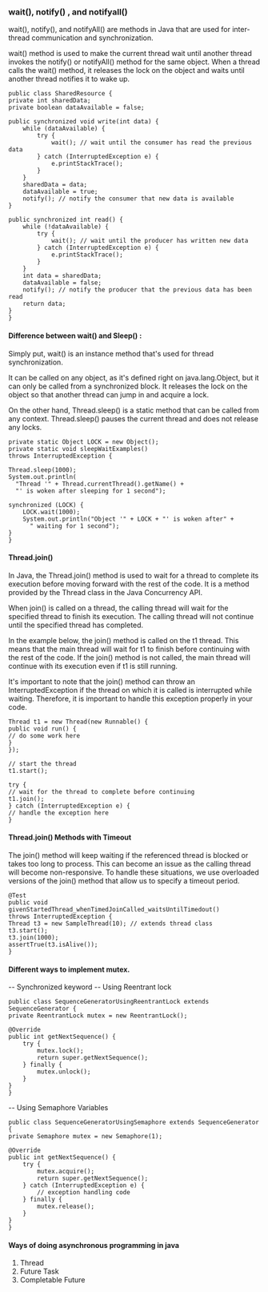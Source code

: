 ### wait(), notify() , and notifyall()
wait(), notify(), and notifyAll() are methods in Java that are used for inter-thread communication and synchronization.

wait() method is used to make the current thread wait until another thread invokes the notify() or notifyAll() method for the same object. 
When a thread calls the wait() method, it releases the lock on the object and waits until another thread notifies it to wake up.

    public class SharedResource {
    private int sharedData;
    private boolean dataAvailable = false;

    public synchronized void write(int data) {
        while (dataAvailable) {
            try {
                wait(); // wait until the consumer has read the previous data
            } catch (InterruptedException e) {
                e.printStackTrace();
            }
        }
        sharedData = data;
        dataAvailable = true;
        notify(); // notify the consumer that new data is available
    }

    public synchronized int read() {
        while (!dataAvailable) {
            try {
                wait(); // wait until the producer has written new data
            } catch (InterruptedException e) {
                e.printStackTrace();
            }
        }
        int data = sharedData;
        dataAvailable = false;
        notify(); // notify the producer that the previous data has been read
        return data;
    }
    }

#### Difference between wait() and Sleep() :

Simply put, wait() is an instance method that's used for thread synchronization.

It can be called on any object, as it's defined right on java.lang.Object, but it can only be called from a synchronized block. 
It releases the lock on the object so that another thread can jump in and acquire a lock.

On the other hand, Thread.sleep() is a static method that can be called from any context. Thread.sleep() pauses the current thread and does not release any locks.

    private static Object LOCK = new Object();
    private static void sleepWaitExamples()
    throws InterruptedException {

    Thread.sleep(1000);
    System.out.println(
      "Thread '" + Thread.currentThread().getName() +
      "' is woken after sleeping for 1 second");
 
    synchronized (LOCK) {
        LOCK.wait(1000);
        System.out.println("Object '" + LOCK + "' is woken after" +
          " waiting for 1 second");
    }
    }

#### Thread.join()

In Java, the Thread.join() method is used to wait for a thread to complete its execution before moving forward with the rest of the code. 
It is a method provided by the Thread class in the Java Concurrency API.

When join() is called on a thread, the calling thread will wait for the specified thread to finish its execution. 
The calling thread will not continue until the specified thread has completed.

In the example below, the join() method is called on the t1 thread. This means that the main thread will wait for t1 to finish before continuing with the rest of the code. 
If the join() method is not called, the main thread will continue with its execution even if t1 is still running.

It's important to note that the join() method can throw an InterruptedException if the thread on which it is called is interrupted while waiting. 
Therefore, it is important to handle this exception properly in your code.

    Thread t1 = new Thread(new Runnable() {
    public void run() {
    // do some work here
    }
    });
    
    // start the thread
    t1.start();
    
    try {
    // wait for the thread to complete before continuing
    t1.join();
    } catch (InterruptedException e) {
    // handle the exception here
    }

#### Thread.join() Methods with Timeout

The join() method will keep waiting if the referenced thread is blocked or takes too long to process. 
This can become an issue as the calling thread will become non-responsive. 
To handle these situations, we use overloaded versions of the join() method that allow us to specify a timeout period.

    @Test
    public void givenStartedThread_whenTimedJoinCalled_waitsUntilTimedout()
    throws InterruptedException {
    Thread t3 = new SampleThread(10); // extends thread class
    t3.start();
    t3.join(1000);
    assertTrue(t3.isAlive());
    }

#### Different ways to implement mutex.

-- Synchronized keyword
-- Using Reentrant lock
    
    public class SequenceGeneratorUsingReentrantLock extends SequenceGenerator {
    private ReentrantLock mutex = new ReentrantLock();

    @Override
    public int getNextSequence() {
        try {
            mutex.lock();
            return super.getNextSequence();
        } finally {
            mutex.unlock();
        }
    }
    }

-- Using Semaphore Variables

    public class SequenceGeneratorUsingSemaphore extends SequenceGenerator {
    private Semaphore mutex = new Semaphore(1);

    @Override
    public int getNextSequence() {
        try {
            mutex.acquire();
            return super.getNextSequence();
        } catch (InterruptedException e) {
            // exception handling code
        } finally {
            mutex.release();
        }
    }
    }

#### Ways of doing asynchronous programming in java

1. Thread
2. Future Task
3. Completable Future

